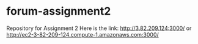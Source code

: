 # forum-assignment2
Repository for Assignment 2
Here is the link: http://3.82.209.124:3000/ or http://ec2-3-82-209-124.compute-1.amazonaws.com:3000/ 
